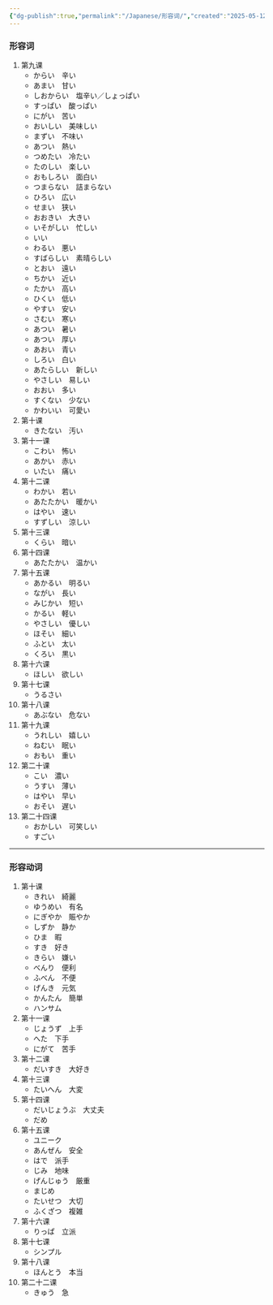 ```yaml
---
{"dg-publish":true,"permalink":"/Japanese/形容词/","created":"2025-05-12T21:46:31.560+08:00","updated":"2025-05-12T23:18:48.195+08:00"}
---
```


### 形容词
1. 第九课
	- からい　辛い
	- あまい　甘い
	- しおからい　塩辛い／しょっぱい
	- すっぱい　酸っぱい
	- にがい　苦い
	- おいしい　美味しい
	- まずい　不味い
	- あつい　熱い
	- つめたい　冷たい
	- たのしい　楽しい
	- おもしろい　面白い
	- つまらない　詰まらない
	- ひろい　広い
	- せまい　狭い
	- おおきい　大きい
	- いそがしい　忙しい
	- いい
	- わるい　悪い
	- すばらしい　素晴らしい
	- とおい　遠い
	- ちかい　近い
	- たかい　高い
	- ひくい　低い
	- やすい　安い
	- さむい　寒い
	- あつい　暑い
	- あつい　厚い
	- あおい　青い
	- しろい　白い
	- あたらしい　新しい
	- やさしい　易しい
	- おおい　多い
	- すくない　少ない
	- かわいい　可愛い
2. 第十课
	- きたない　汚い
3. 第十一课
	- こわい　怖い
    - あかい　赤い
    - いたい　痛い
4. 第十二课
	- わかい　若い
    - あたたかい　暖かい
    - はやい　速い
    - すずしい　涼しい
5. 第十三课
	- くらい　暗い
6. 第十四课
	- あたたかい　温かい
7. 第十五课
	- あかるい　明るい
    - ながい　長い
    - みじかい　短い
    - かるい　軽い
    - やさしい　優しい
    - ほそい　細い
    - ふとい　太い
    - くろい　黒い
8. 第十六课
	- ほしい　欲しい
9. 第十七课
	- うるさい
10. 第十八课
	- あぶない　危ない
11. 第十九课
	- うれしい　嬉しい
    - ねむい　眠い
    - おもい　重い
12. 第二十课
	- こい　濃い
    - うすい　薄い
    - はやい　早い
    - おそい　遅い
13. 第二十四课
	- おかしい　可笑しい
    - すごい
---
### 形容动词
1. 第十课
	- きれい　綺麗
    - ゆうめい　有名
    - にぎやか　賑やか
    - しずか　静か
    - ひま　暇
    - すき　好き
    - きらい　嫌い
    - べんり　便利
    - ふべん　不便
    - げんき　元気
    - かんたん　簡単
    - ハンサム
2. 第十一课
	- じょうず　上手
    - へた　下手
    - にがて　苦手
3. 第十二课
	- だいすき　大好き
4. 第十三课
	- たいへん　大変
5. 第十四课
	- だいじょうぶ　大丈夫
    - だめ
6. 第十五课
	- ユニーク
    - あんぜん　安全
    - はで　派手
    - じみ　地味
    - げんじゅう　厳重
    - まじめ
    - たいせつ　大切
    - ふくざつ　複雑
7. 第十六课
	- りっぱ　立派
8. 第十七课
	- シンプル
9. 第十八课
	- ほんとう　本当
10. 第二十二课
	- きゅう　急
